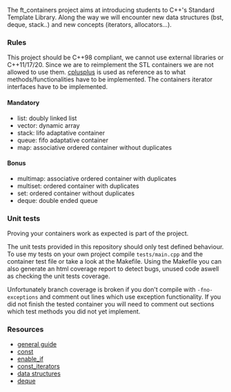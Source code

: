 The ft_containers project aims at introducing students to C++'s Standard Template Library. 
Along the way we will encounter new data structures (bst, deque, stack..) and new concepts (iterators, allocators...).

### Rules
This project should be C++98 compliant, we cannot use external libraries or C++11/17/20.
Since we are to reimplement the STL containers we are not allowed to use them.
[cplusplus](https://www.cplusplus.com) is used as reference as to what methods/functionalities have to be implemented.
The containers iterator interfaces have to be implemented.

#### Mandatory
* list: doubly linked list
* vector: dynamic array
* stack: lifo adaptative container
* queue: fifo adaptative container
* map: associative ordered container without duplicates

#### Bonus
* multimap: associative ordered container with duplicates
* multiset: ordered container with duplicates
* set: ordered container without duplicates
* deque: double ended queue

### Unit tests
Proving your containers work as expected is part of the project.

The unit tests provided in this repository should only test defined behaviour.
To use my tests on your own project compile `tests/main.cpp` and the container test file or take a look at the Makefile.
Using the Makefile you can also generate an html coverage report to detect bugs, unused code aswell as checking the unit tests coverage.

Unfortunately branch coverage is broken if you don't compile with `-fno-exceptions` and comment out lines which use exception functionality.
If you did not finish the tested container you will need to comment out sections which test methods you did not yet implement.

### Resources
* [general guide](https://medium.com/@vgasparyan1995/how-to-write-an-stl-compatible-container-fc5b994462c6)
* [const](https://quuxplusone.github.io/blog/2019/01/03/const-is-a-contract/)
* [enable_if](https://stackoverflow.com/questions/13401716/selecting-a-member-function-using-different-enable-if-conditions)
* [const_iterators](https://web.archive.org/web/20130820212103/https://www.drdobbs.com/the-standard-librarian-defining-iterato/184401331)
* [data structures](https://www.youtube.com/playlist?list=PLpPXw4zFa0uKKhaSz87IowJnOTzh9tiBk)
* [deque](https://stackoverflow.com/questions/6292332/what-really-is-a-deque-in-stl)
